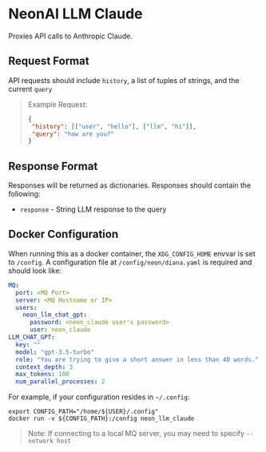 # NeonAI LLM Claude
Proxies API calls to Anthropic Claude.

## Request Format
API requests should include `history`, a list of tuples of strings, and the current
`query`

>Example Request:
>```json
>{
>  "history": [["user", "hello"], ["llm", "hi"]],
>  "query": "how are you?"
>}
>```

## Response Format
Responses will be returned as dictionaries. Responses should contain the following:
- `response` - String LLM response to the query

## Docker Configuration
When running this as a docker container, the `XDG_CONFIG_HOME` envvar is set to `/config`.
A configuration file at `/config/neon/diana.yaml` is required and should look like:
```yaml
MQ:
  port: <MQ Port>
  server: <MQ Hostname or IP>
  users:
    neon_llm_chat_gpt:
      password: <neon_claude user's password>
      user: neon_claude
LLM_CHAT_GPT:
  key: ""
  model: "gpt-3.5-turbo"
  role: "You are trying to give a short answer in less than 40 words."
  context_depth: 3
  max_tokens: 100
  num_parallel_processes: 2
```

For example, if your configuration resides in `~/.config`:
```shell
export CONFIG_PATH="/home/${USER}/.config"
docker run -v ${CONFIG_PATH}:/config neon_llm_claude
```
> Note: If connecting to a local MQ server, you may need to specify `--network host`
